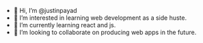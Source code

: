 - 👋 Hi, I’m @justinpayad
- 👀 I’m interested in learning web development as a side huste.
- 🌱 I’m currently learning react and js.
- 💞️ I’m looking to collaborate on producing web apps in the future.

<!---
justinpayad/justinpayad is a ✨ special ✨ repository because its `README.md` (this file) appears on your GitHub profile.
You can click the Preview link to take a look at your changes.
--->
